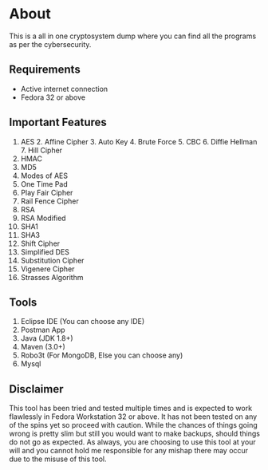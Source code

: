 # About 

This is a all in one cryptosystem dump where you can find all the programs as per the cybersecurity.

## Requirements
* Active internet connection
* Fedora 32 or above

## Important Features

  1. AES
	2. Affine Cipher
	3. Auto Key
	4. Brute Force
	5. CBC
 	6. Diffie Hellman
	7. Hill Cipher
  8. HMAC
  9. MD5
  10. Modes of AES
  11. One Time Pad
  12. Play Fair Cipher
  13. Rail Fence Cipher
  14. RSA
  15. RSA Modified
  16. SHA1
  17. SHA3
  18. Shift Cipher
  19. Simplified DES
  20. Substitution Cipher
  21. Vigenere Cipher
  22. Strasses Algorithm

## Tools
1. Eclipse IDE (You can choose any IDE)
2. Postman App
3. Java (JDK 1.8+)
4. Maven (3.0+)
5. Robo3t (For MongoDB, Else you can choose any)
6. Mysql 

## Disclaimer
This tool has been tried and tested multiple times and is expected to work flawlessly in Fedora Workstation 32 or above. It has not been tested on any of the spins yet so proceed with caution. While the chances of things going wrong is pretty slim but still you would want to make backups, should things do not go as expected. As always, you are choosing to use this tool at your will and you cannot hold me responsible for any mishap there may occur due to the misuse of this tool.
